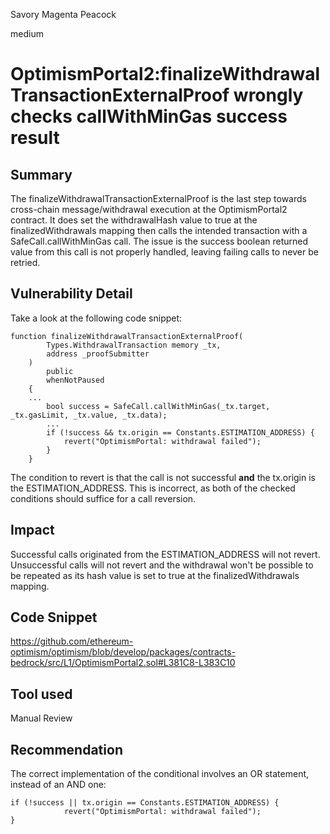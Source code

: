 Savory Magenta Peacock

medium

# OptimismPortal2:finalizeWithdrawalTransactionExternalProof wrongly checks callWithMinGas success result

## Summary
The finalizeWithdrawalTransactionExternalProof is the last step towards cross-chain message/withdrawal execution at the OptimismPortal2 contract.
It does set the withdrawalHash value to true at the finalizedWithdrawals mapping then calls the intended transaction with a SafeCall.callWithMinGas call.
The issue is the success boolean returned value from this call is not properly handled, leaving failing calls to never be retried.

## Vulnerability Detail
Take a look at the following code snippet:
```solidity
function finalizeWithdrawalTransactionExternalProof(
        Types.WithdrawalTransaction memory _tx,
        address _proofSubmitter
    )
        public
        whenNotPaused
    {
    ...
	    bool success = SafeCall.callWithMinGas(_tx.target, _tx.gasLimit, _tx.value, _tx.data);
        ...
        if (!success && tx.origin == Constants.ESTIMATION_ADDRESS) {
            revert("OptimismPortal: withdrawal failed");
        }
    }
```

The condition to revert is that the call is not successful **and** the tx.origin is the ESTIMATION_ADDRESS. This is incorrect, as both of the checked conditions should suffice for a call reversion. 

## Impact
Successful calls originated from the ESTIMATION_ADDRESS will not revert.
Unsuccessful calls will not revert and the withdrawal won't be possible to be repeated as its hash value is set to true at the finalizedWithdrawals mapping.

## Code Snippet
https://github.com/ethereum-optimism/optimism/blob/develop/packages/contracts-bedrock/src/L1/OptimismPortal2.sol#L381C8-L383C10

## Tool used

Manual Review

## Recommendation
The correct implementation of the conditional involves an OR statement, instead of an AND one:
```solidity
if (!success || tx.origin == Constants.ESTIMATION_ADDRESS) {
            revert("OptimismPortal: withdrawal failed");
}
```

